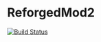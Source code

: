 # ReforgedMod2
[![Build Status](https://ci.dags.me/buildStatus/icon?job=ConquestReforged)](https://github.com/Conquest-Reforged/ReforgedMod)
